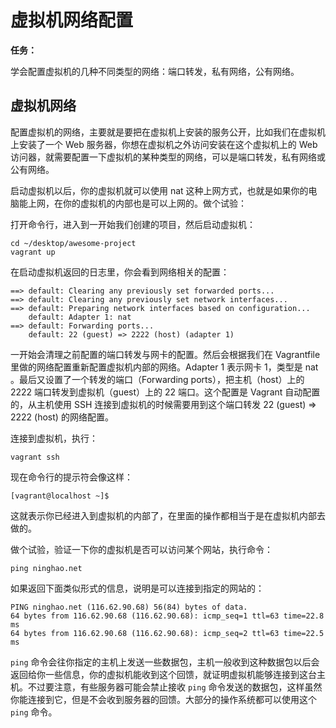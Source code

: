 # 虚拟机网络配置

**任务：**

学会配置虚拟机的几种不同类型的网络：端口转发，私有网络，公有网络。

## 虚拟机网络

配置虚拟机的网络，主要就是要把在虚拟机上安装的服务公开，比如我们在虚拟机上安装了一个 Web 服务器，你想在虚拟机之外访问安装在这个虚拟机上的 Web 访问器，就需要配置一下虚拟机的某种类型的网络，可以是端口转发，私有网络或公有网络。

启动虚拟机以后，你的虚拟机就可以使用 nat 这种上网方式，也就是如果你的电脑能上网，在你的虚拟机的内部也是可以上网的。做个试验：

打开命令行，进入到一开始我们创建的项目，然后启动虚拟机：

```
cd ~/desktop/awesome-project
vagrant up
```

在启动虚拟机返回的日志里，你会看到网络相关的配置：

```
==> default: Clearing any previously set forwarded ports...
==> default: Clearing any previously set network interfaces...
==> default: Preparing network interfaces based on configuration...
    default: Adapter 1: nat
==> default: Forwarding ports...
    default: 22 (guest) => 2222 (host) (adapter 1)
```

一开始会清理之前配置的端口转发与网卡的配置。然后会根据我们在 Vagrantfile 里做的网络配置重新配置虚拟机内部的网络。Adapter 1 表示网卡 1，类型是 nat 。最后又设置了一个转发的端口（Forwarding ports），把主机（host）上的 2222 端口转发到虚拟机（guest）上的 22 端口。这个配置是 Vagrant 自动配置的，从主机使用 SSH 连接到虚拟机的时候需要用到这个端口转发 22 \(guest\) =&gt; 2222 \(host\) 的网络配置。

连接到虚拟机，执行：

```
vagrant ssh
```

现在命令行的提示符会像这样：

```
[vagrant@localhost ~]$
```

这就表示你已经进入到虚拟机的内部了，在里面的操作都相当于是在虚拟机内部去做的。

做个试验，验证一下你的虚拟机是否可以访问某个网站，执行命令：

```
ping ninghao.net
```

如果返回下面类似形式的信息，说明是可以连接到指定的网站的：

```
PING ninghao.net (116.62.90.68) 56(84) bytes of data.
64 bytes from 116.62.90.68 (116.62.90.68): icmp_seq=1 ttl=63 time=22.8 ms
64 bytes from 116.62.90.68 (116.62.90.68): icmp_seq=2 ttl=63 time=22.5 ms
```

`ping` 命令会往你指定的主机上发送一些数据包，主机一般收到这种数据包以后会返回给你一些信息，你的虚拟机能收到这个回馈，就证明虚拟机能够连接到这台主机。不过要注意，有些服务器可能会禁止接收 `ping` 命令发送的数据包，这样虽然你能连接到它，但是不会收到服务器的回馈。大部分的操作系统都可以使用这个 `ping` 命令。


